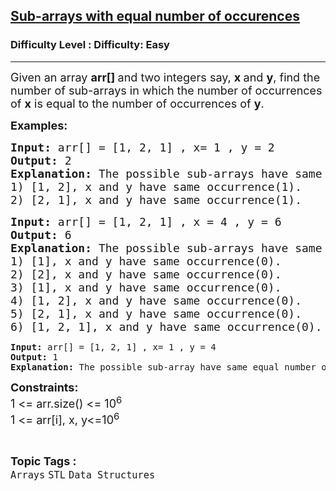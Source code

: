 <h2><a href="https://www.geeksforgeeks.org/problems/sub-arrays-with-equal-number-of-occurences3901/1">Sub-arrays with equal number of occurences</a></h2><h3>Difficulty Level : Difficulty: Easy</h3><hr><div class="problems_problem_content__Xm_eO"><p><span style="font-size: 18px;">Given an array <strong>arr[] </strong>and two integers say, <strong>x&nbsp;</strong>and <strong>y</strong>, find the number of sub-arrays in which the number of occurrences of <strong>x</strong> is equal to the number of occurrences of <strong>y</strong>.</span></p>
<p><span style="font-size: 18px;"><strong>Examples:</strong></span></p>
<pre><span style="font-size: 18px;"><strong>Input: </strong>arr[] = [1, 2, 1] , x= 1 , y = 2
<strong>Output:</strong> 2
<strong>Explanation: </strong>The possible sub-arrays have same equal number of occurrences of x and y are:
1) [1, 2], x and y have same occurrence(1).
2) [2, 1], x and y have same occurrence(1).<br></span></pre>
<pre><span style="font-size: 18px;"><strong>Input: </strong>arr[] = [1, 2, 1] , x = 4 , y = 6
<strong>Output:</strong> 6
<strong>Explanation: </strong>The possible sub-arrays have same equal number of occurrences of x and y are:
1) [1], x and y have same occurrence(0).
2) [2], x and y have same occurrence(0).
3) [1], x and y have same occurrence(0).
4) [1, 2], x and y have same occurrence(0).
5) [2, 1], x and y have same occurrence(0).
6) [1, 2, 1], x and y have same occurrence(0).<br></span></pre>
<pre><span><strong>Input: </strong>arr[] = [1, 2, 1] , x= 1 , y = 4
<strong>Output:</strong> 1
<strong>Explanation: </strong>The possible sub-array have same equal number of occurrences of x and y is: [2], x and y have same occurrence(1)<br></span></pre>
<p><span style="font-size: 18px;"><strong>Constraints:&nbsp;</strong><br>1 &lt;= arr.size() &lt;= 10<sup>6</sup><br>1 &lt;= arr[i], x, y&lt;=10<sup>6</sup></span></p></div><br><p><span style=font-size:18px><strong>Topic Tags : </strong><br><code>Arrays</code>&nbsp;<code>STL</code>&nbsp;<code>Data Structures</code>&nbsp;